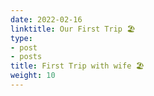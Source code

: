 ```yaml
---
date: 2022-02-16
linktitle: Our First Trip 🏖️ 
type:
- post
- posts
title: First Trip with wife 🏖️ 
weight: 10
---
```



